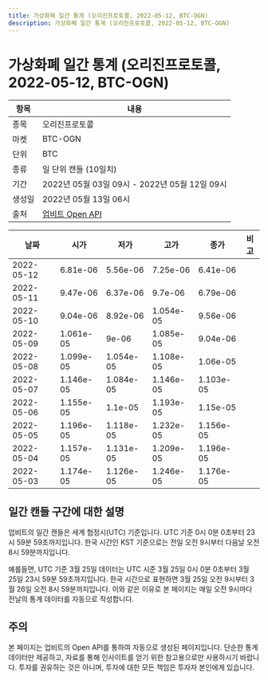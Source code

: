 ```yaml
---
title: 가상화폐 일간 통계 (오리진프로토콜, 2022-05-12, BTC-OGN)
description: 가상화폐 일간 통계 (오리진프로토콜, 2022-05-12, BTC-OGN)
---
```



가상화폐 일간 통계 (오리진프로토콜, 2022-05-12, BTC-OGN)
===

|항목|내용|
|--|--|
|종목|오리진프로토콜|
|마켓|BTC-OGN|
|단위|BTC|
|종류|일 단위 캔들 (10일치)|
|기간|2022년 05월 03일 09시 - 2022년 05월 12일 09시|
|생성일|2022년 05월 13일 06시|
|출처|[업비트 Open API](https://docs.upbit.com)|


|날짜|시가|저가|고가|종가|비고|
|--|--|--|--|--|--|
|2022-05-12|6.81e-06|5.56e-06|7.25e-06|6.41e-06|    |
|2022-05-11|9.47e-06|6.37e-06|9.7e-06|6.79e-06|    |
|2022-05-10|9.04e-06|8.92e-06|1.054e-05|9.56e-06|    |
|2022-05-09|1.061e-05|9e-06|1.085e-05|9.04e-06|    |
|2022-05-08|1.099e-05|1.054e-05|1.108e-05|1.06e-05|    |
|2022-05-07|1.146e-05|1.084e-05|1.146e-05|1.103e-05|    |
|2022-05-06|1.155e-05|1.1e-05|1.193e-05|1.15e-05|    |
|2022-05-05|1.196e-05|1.118e-05|1.232e-05|1.156e-05|    |
|2022-05-04|1.157e-05|1.131e-05|1.209e-05|1.196e-05|    |
|2022-05-03|1.174e-05|1.126e-05|1.246e-05|1.176e-05|    |


일간 캔들 구간에 대한 설명
---


업비트의 일간 캔들은 세계 협정시(UTC) 기준입니다. 
UTC 기준 0시 0분 0초부터 23시 59분 59초까지입니다. 
한국 시간인 KST 기준으로는 전일 오전 9시부터 다음날 오전 8시 59분까지입니다. 


예를들면, UTC 기준 3월 25일 데이터는 UTC 시준 3월 25일 0시 0분 0초부터 3월 25일 23시 59분 59초까지입니다. 
한국 시간으로 표현하면 3월 25일 오전 9시부터 3월 26일 오전 8시 59분까지입니다. 
이와 같은 이유로 본 페이지는 매일 오전 9시마다 전날의 통계 데이터를 자동으로 작성합니다. 


주의
---


본 페이지는 업비트의 Open API를 통하여 자동으로 생성된 페이지입니다. 
단순한 통계 데이터만 제공하고, 자료를 통해 인사이트를 얻기 위한 참고용으로만 사용하시기 바랍니다. 
투자를 권유하는 것은 아니며, 투자에 대한 모든 책임은 투자자 본인에게 있습니다. 
